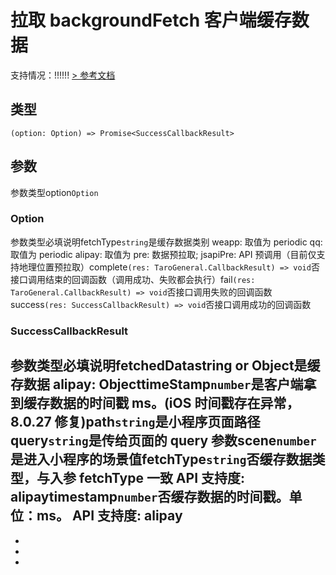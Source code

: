 # 拉取 backgroundFetch 客户端缓存数据
支持情况：!!!!!!
[> 参考文档
](https://developers.weixin.qq.com/miniprogram/dev/api/storage/background-fetch/wx.getBackgroundFetchData.html)
## 类型[​](getBackgroundFetchData.html#类型)
```tsx
(option: Option) => Promise<SuccessCallbackResult>
```

## 参数[​](getBackgroundFetchData.html#参数)
参数类型option`Option`
### Option[​](getBackgroundFetchData.html#option)
参数类型必填说明fetchType`string`是缓存数据类别
weapp: 取值为 periodic
qq: 取值为 periodic
alipay: 取值为 pre: 数据预拉取; jsapiPre: API 预调用（目前仅支持地理位置预拉取）complete`(res: TaroGeneral.CallbackResult) => void`否接口调用结束的回调函数（调用成功、失败都会执行）fail`(res: TaroGeneral.CallbackResult) => void`否接口调用失败的回调函数success`(res: SuccessCallbackResult) => void`否接口调用成功的回调函数
### SuccessCallbackResult[​](getBackgroundFetchData.html#successcallbackresult)
参数类型必填说明fetchedDatastring or Object是缓存数据
alipay: ObjecttimeStamp`number`是客户端拿到缓存数据的时间戳 ms。(iOS 时间戳存在异常，8.0.27 修复)path`string`是小程序页面路径query`string`是传给页面的 query 参数scene`number`是进入小程序的场景值fetchType`string`否缓存数据类型，与入参 fetchType 一致
API 支持度: alipaytimestamp`number`否缓存数据的时间戳。单位：ms。
API 支持度: alipay
- 
- 

- 
-
